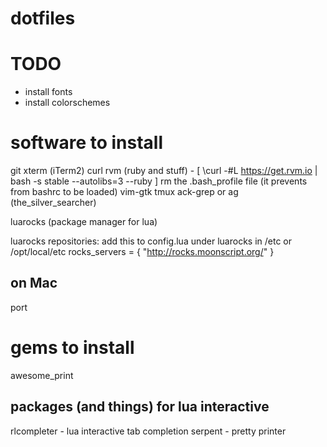 dotfiles
========


TODO
========
- install fonts
- install colorschemes

software to install
=====================
git
xterm (iTerm2)
curl
rvm (ruby and stuff) - [ \curl -#L https://get.rvm.io | bash -s stable --autolibs=3 --ruby ]
  rm the .bash_profile file (it prevents from bashrc to be loaded)
vim-gtk
tmux
ack-grep or ag (the_silver_searcher)

luarocks (package manager for lua)

luarocks repositories: add this to config.lua under luarocks in /etc or /opt/local/etc
rocks_servers = {
  "http://rocks.moonscript.org/"
}

on Mac
------
port

gems to install
===============
awesome_print

packages (and things) for lua interactive
--------------------------------
rlcompleter - lua interactive tab completion
serpent - pretty printer

